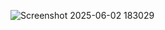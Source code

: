 ![Screenshot 2025-06-02 183029](https://github.com/user-attachments/assets/ffac960a-9860-49f5-8c75-44744cec0572)
